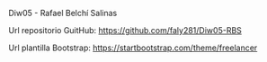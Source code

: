 Diw05 - Rafael Belchí Salinas

Url repositorio GuitHub:
https://github.com/faly281/Diw05-RBS

Url plantilla Bootstrap:
https://startbootstrap.com/theme/freelancer
